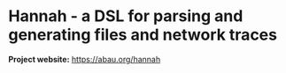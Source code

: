 # Hannah - a DSL for parsing and generating files and network traces

**Project website:** https://abau.org/hannah
